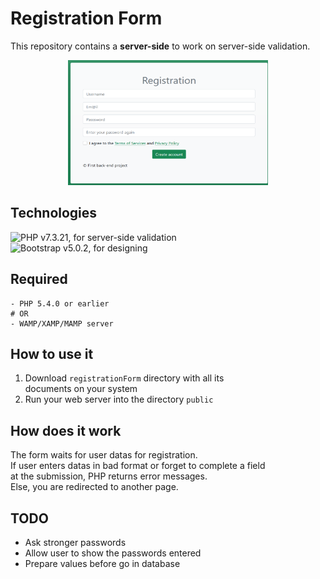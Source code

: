 # Registration Form
This repository contains a **server-side** to work on server-side validation.

<p align="center">
  <img width="320" height="200" src="./README_img/form_screenshot.png">
</p>

## Technologies
![PHP](https://img.shields.io/badge/php-%23777BB4.svg?style=for-the-badge&logo=php&logoColor=white) v7.3.21, for server-side validation   
![Bootstrap](https://img.shields.io/badge/bootstrap-%23563D7C.svg?style=for-the-badge&logo=bootstrap&logoColor=white) v5.0.2, for designing


## Required
```
- PHP 5.4.0 or earlier
# OR
- WAMP/XAMP/MAMP server
```

## How to use it
1. Download `registrationForm` directory with all its  
documents on your system
2. Run your web server into the directory `public`

## How does it work
The form waits for user datas for registration.  
If user enters datas in bad format or forget to complete a field  
at the submission, PHP returns error messages.  
Else, you are redirected to another page.


## TODO
  - Ask stronger passwords
  - Allow user to show the passwords entered
  - Prepare values before go in database

